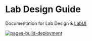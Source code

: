 # Lab Design Guide
Documentation for Lab Design & [LabUI](https://github.com/ZTL-UwU/LabUI)

[![pages-build-deployment](https://img.shields.io/github/workflow/status/ZTL-UwU/Lab-Design-Guide/pages%20build%20and%20deployment?style=flat-square&label=GitHub%20Pages%20Deploy)](https://github.com/ZTL-UwU/Lab-Design-Guide/actions/workflows/pages/pages-build-deployment)
